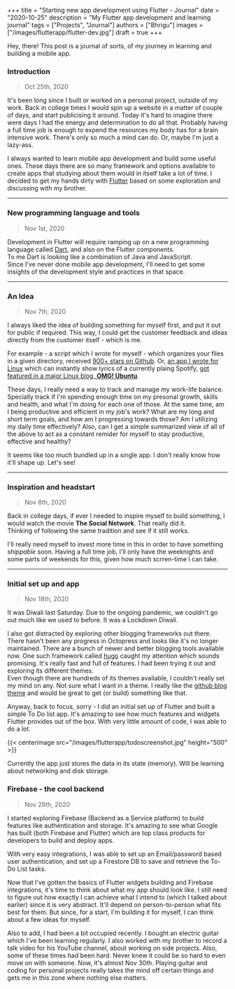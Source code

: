 +++
title = "Starting new app development using Flutter - Journal"
date = "2020-10-25"
description = "My Flutter app development and learning journal"
tags = ["Projects", "Journal"]
authors = ["Bhrigu"]
images = ["/images/flutterapp/flutter-dev.jpg"]
draft = true
+++

Hey, there! This post is a journal of sorts, of my journey in learning and building a mobile app. 

<!--more-->

### Introduction
> Oct 25th, 2020

It's been long since I built or worked on a personal project, outside of my work. Back in college times I would spin up a website in a matter of couple of days, and start publicising it around. Today it's hard to imagine there were days I had the energy and determination to do all that. Probably having a full time job is enough to expend the resources my body has for a brain intensive work. There's only so much a mind can do. Or, maybe I'm just a lazy-ass.

I always wanted to learn mobile app development and build some useful ones. These days there are so many framework and options available to create apps that studying about them would in itself take a lot of time. I decided to get my hands dirty with [Flutter](https://flutter.dev/) based on some exploration and discussing with my brother.

---

### New programming language and tools
> Nov 1st, 2020

Development in Flutter will require ramping up on a new programming language called [Dart](https://dart.dev/), and also on the Flutter components.  
To me Dart is looking like a combination of Java and JavaScript.  
Since I've never done mobile app development, I'll need to get some insights of the development style and practices in that space. 

---

### An Idea
> Nov 7th, 2020

I always liked the idea of building something for myself first, and put it out for public if required. This way, I could get the customer feedback and ideas directly from the customer itself - which is me. 

For example - a script which I wrote for myself - which organizes your files in a given directory, received [900+ stars on Github](https://github.com/bhrigu123/classifier). Or, [an app I wrote for Linux](https://github.com/bhrigu123/Instant-Lyrics) which can instantly show lyrics of a currently plaing Spotify, [got featured in a major Linux blog, **OMG! Ubuntu**](https://www.omgubuntu.co.uk/2017/03/get-lyrics-spotify-track-ubuntu-desktop).  

These days, I really need a way to track and manage my work-life balance. Specially track if I'm spending enough time on my presonal growth, skills and health, and what I'm doing for each one of those. At the same time, am I being productive and efficient in my job's work? What are my long and short term goals, and how am I progressing towards those? Am I utilizing my daily time effectively? Also, can I get a simple summarized view of all of the above to act as a constant remider for myself to stay productive, effective and healthy?

It seems like too much bundled up in a single app. I don't really know how it'll shape up. Let's see!

---

### Inspiration and headstart
> Nov 8th, 2020

Back in college days, if ever I needed to inspire myself to build something, I would watch the movie **The Social Network**. That really did it.  
Thinking of following the same tradition and see if it still works. 

I'll really need myself to invest more time in this in order to have something *shippable* soon. Having a full time job, I'll only have the weeknights and some parts of weekends for this, given how much scrren-time I can take.

---


### Initial set up and app
> Nov 18th, 2020

It was Diwali last Saturday. Due to the ongoing pandemic, we couldn't go out much like we used to before. It was a Lockdown Diwali.

I also got distracted by exploring other blogging frameworks out there. There hasn't been any progress in Octopress and looks like it's no longer maintained. There are a bunch of newer and better blogging tools available now. One such framework called [hugo](https://gohugo.io/) caught my attention which sounds promising. It's really fast and full of features. I had been trying it out and exploring its different themes.  
Even though there are hundreds of its themes available, I couldn't really set my mind on any. Not sure what I want in a theme. I really like the [github blog theme](https://github.blog/) and would be great to get (or build) something like that.

Anyway, back to focus, sorry - I did an initial set up of Flutter and built a simple To Do list app. It's amazing to see how much features and widgets Flutter provides out of the box. With very little amount of code, I was able to do a lot.

{{< centerimage src="/images/flutterapp/todoscreenshot.jpg" height="500" >}}

Currently the app just stores the data in its state (memory). Will be learning about networking and disk storage.

### Firebase - the cool backend
> Nov 29th, 2020 
 
I started exploring Firebase (Backend as a Service platform) to build features like authentication and storage. It's amazing to see what Google has built (both Firebase and Flutter) which are top class products for developers to build and deploy apps. 

With very easy integrations, I was able to set up an Email/password based user authentication, and set up a Firestore DB to save and retrieve the To-Do List tasks.

Now that I've gotten the basics of Flutter widgets building and Firebase integrations, it's time to think about what my app should look like. I still need to figure out how exactly I can achieve what I intend to (which I talked about earlier) since it is very abstract. It'll depend on person-to-person what fits best for them. But since, for a start, I'm building it for myself, I can think about a few ideas for myself.


Also to add, I had been a bit occupied recently. I bought an electric guitar which I've been learning regularly. I also worked with my brother to record a talk video for his YouTube channel, about working on side projects. Also, some of these times had been hard. Never knew it could be so hard to even move on with someone. Now, it's almost Nov 30th. Playing guitar and coding for personal projects really takes the mind off certain things and gets me in this zone where nothing else matters. 
